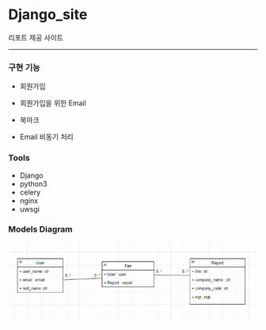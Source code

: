# Django_site
리포트 제공 사이트

***

### 구현 기능

* 회원가입

* 회원가입을 위한 Email

* 북마크

* Email 비동기 처리

### Tools

* Django
* python3
* celery
* nginx
* uwsgi

### Models Diagram

![](https://github.com/L-cloud/django_site/blob/main/model_diagram_version1.png?raw=true)